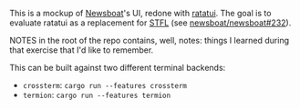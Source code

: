 This is a mockup of [Newsboat][newsboat]'s UI, redone with [ratatui][ratatui].
The goal is to evaluate ratatui as a replacement for [STFL][stfl] (see
[newsboat/newsboat#232][issue-232]).

NOTES in the root of the repo contains, well, notes: things I learned during
that exercise that I'd like to remember.

This can be built against two different terminal backends:

- `crossterm`: `cargo run --features crossterm`
- `termion`: `cargo run --features termion`

[newsboat]: https://newsboat.org/
[ratatui]: https://crates.io/crates/ratatui
[stfl]: http://www.clifford.at/stfl/
[issue-232]: https://github.com/newsboat/newsboat/issues/232
